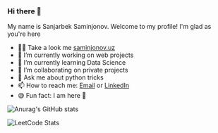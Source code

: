 ### Hi there 👋

My name is Sanjarbek Saminjonov.
Welcome to my profile!
I'm glad as you're here

- 👨‍💻 Take a look me [saminjonov.uz](https://saminjonov.uz)
- 🔭 I’m currently working on web projects
- 🌱 I’m currently learning Data Science
- 👯 I’m collaborating on private projects
- 💬 Ask me about python tricks
- 📫 How to reach me: [Email](mailto:sanjarbeksaminjonovv@gmail.com) or [LinkedIn](https://www.linkedin.com/in/sanjarbek-saminjonov)
- 😅 Fun fact: I am here 👀

![Anurag's GitHub stats](https://github-readme-stats.vercel.app/api?username=sanjarbeksaminjonov&count_private=true&theme=dark&show_icons=true)

![LeetCode Stats](https://leetcard.jacoblin.cool/SanjarbekSaminjonov?theme=nord&font=Allerta&ext=activity)
